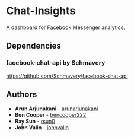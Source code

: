 # Chat-Insights

A dashboard for Facebook Messenger analytics.

## Dependencies
### facebook-chat-api by Schmavery
https://github.com/Schmavery/facebook-chat-api

## Authors
* **Arun Arjunakani** - [arunarjunakani](https://github.com/arunarjunakani)
* **Ben Cooper** - [bencooper222](https://github.com/bencooper222)
* **Ray Sun** - [rsun0](https://github.com/rsun0)
* **John Valin** - [johnvalin](https://github.com/johnvalin)
